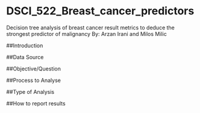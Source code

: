 # DSCI_522_Breast_cancer_predictors
Decision tree analysis of breast cancer result metrics to deduce the strongest predictor of malignancy
By: Arzan Irani and Milos Milic


##Introduction

##Data Source

##Objective/Question

##Process to Analyse

##Type of Analysis

##How to report results



